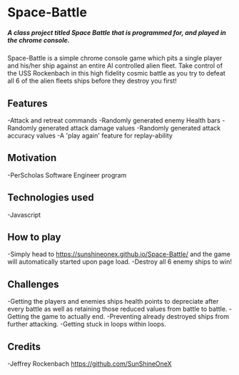 # Space-Battle
##### A class project titled Space Battle that is  programmed for, and played in the chrome console. 
Space-Battle is a simple chrome console game which pits a single player and his/her ship against an entire AI controlled alien fleet. Take control of the USS Rockenbach
in this high fidelity cosmic battle as you try to defeat all 6 of the alien fleets ships before they destroy you first!

## Features
-Attack and retreat commands
-Randomly generated enemy Health bars 
-Randomly generated attack damage values
-Randomly generated attack accuracy values
-A 'play again' feature for replay-ability

## Motivation
-PerScholas Software Engineer program

## Technologies used
-Javascript

## How to play
-Simply head to https://sunshineonex.github.io/Space-Battle/ and the game will automatically started upon page load.
-Destroy all 6 enemy ships to win!

## Challenges
-Getting the players and enemies ships health points to depreciate after every battle as well as retaining those reduced values from battle to battle.
-Getting the game to actually end.
-Preventing already destroyed ships from further attacking.
-Getting stuck in loops within loops.


## Credits
-Jeffrey Rockenbach https://github.com/SunShineOneX